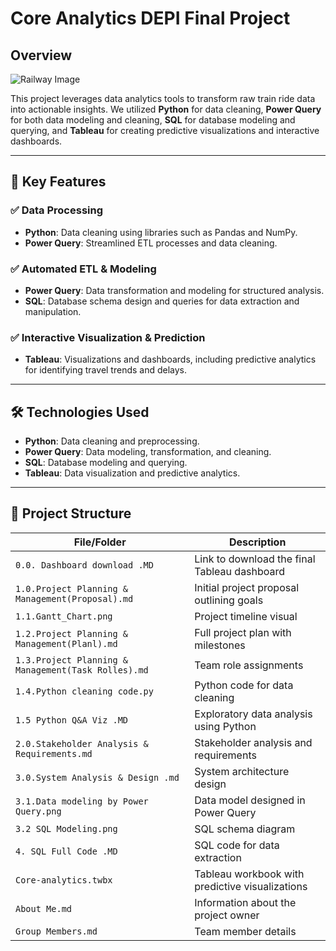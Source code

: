 # Core Analytics DEPI Final Project

## Overview
![Railway Image](https://www.newsnationnow.com/wp-content/uploads/sites/108/2023/12/65710cfd0ebe85.03548942.jpeg?w=876&h=493&crop=1)

This project leverages data analytics tools to transform raw train ride data into actionable insights. We utilized **Python** for data cleaning, **Power Query** for both data modeling and cleaning, **SQL** for database modeling and querying, and **Tableau** for creating predictive visualizations and interactive dashboards.

---

## 🔑 Key Features

### ✅ Data Processing
- **Python**: Data cleaning using libraries such as Pandas and NumPy.
- **Power Query**: Streamlined ETL processes and data cleaning.
  
### ✅ Automated ETL & Modeling
- **Power Query**: Data transformation and modeling for structured analysis.
- **SQL**: Database schema design and queries for data extraction and manipulation.

### ✅ Interactive Visualization & Prediction
- **Tableau**: Visualizations and dashboards, including predictive analytics for identifying travel trends and delays.

---

## 🛠️ Technologies Used

- **Python**: Data cleaning and preprocessing.
- **Power Query**: Data modeling, transformation, and cleaning.
- **SQL**: Database modeling and querying.
- **Tableau**: Data visualization and predictive analytics.

---

## 📁 Project Structure

| File/Folder                              | Description |
|------------------------------------------|-------------|
| `0.0. Dashboard download .MD`            | Link to download the final Tableau dashboard |
| `1.0.Project Planning & Management(Proposal).md` | Initial project proposal outlining goals |
| `1.1.Gantt_Chart.png`                    | Project timeline visual |
| `1.2.Project Planning & Management(Planl).md` | Full project plan with milestones |
| `1.3.Project Planning & Management(Task Rolles).md` | Team role assignments |
| `1.4.Python cleaning code.py`            | Python code for data cleaning |
| `1.5 Python Q&A Viz .MD`                 | Exploratory data analysis using Python |
| `2.0.Stakeholder Analysis & Requirements.md` | Stakeholder analysis and requirements |
| `3.0.System Analysis & Design .md`       | System architecture design |
| `3.1.Data modeling by Power Query.png`   | Data model designed in Power Query |
| `3.2 SQL Modeling.png`                   | SQL schema diagram |
| `4. SQL Full Code .MD`                   | SQL code for data extraction |
| `Core-analytics.twbx`                    | Tableau workbook with predictive visualizations |
| `About Me.md`                            | Information about the project owner |
| `Group Members.md`                       | Team member details |
